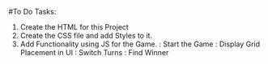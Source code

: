 #To Do Tasks:
1. Create the HTML for this Project
2. Create the CSS file and add Styles to it.
3. Add Functionality using JS for the Game.
    : Start the Game
    : Display Grid Placement in UI
    : Switch Turns
    : Find Winner